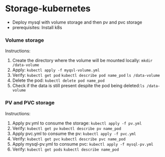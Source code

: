 # Storage-kubernetes

- Deploy mysql with volume storage and then pv and pvc storage
- prerequisites: Install k8s
### Volume storage
Instructions:
1. Create the directory where the volume will be mounted locally:
`mkdir /data-volume`
2. Apply:
`kubectl apply -f myqsl-volume.yml`
3. Verify: `kubectl get pod`
				 `kubectl describe pod name_pod`
				 `ls /data-volume`
4. Delete the pod: `kubectl delete pod name_pod`
5. Check if the data is still present despite the pod being deleted:`ls /data-volume`

### PV and PVC storage
Instructions:
1. Apply pv.yml  to consume the storage: `kubectl apply -f pv.yml`
2. Verify: `kubectl get pv`
				`kubectl describe pv name_pod`
3. Apply pvc.yml  to consume the pv: `kubectl apply -f pvc.yml`
4. Verify: `kubectl get pvc`
				`kubectl describe pvc name_pod`
5. Apply mysql-pv.yml to consume pvc: `kubectl apply -f mysql-pv.yml`
6. Verify: `kubectl get pods`
				`kubectl describe name_pod`
